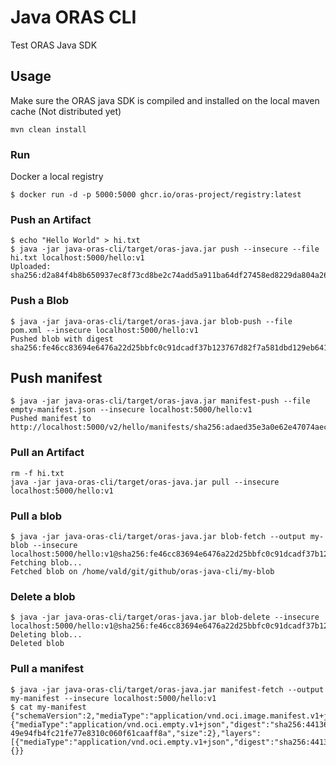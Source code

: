 # Java ORAS CLI

Test ORAS Java SDK 

## Usage

Make sure the ORAS java SDK is compiled and installed on the local maven cache (Not distributed yet)

```shell
mvn clean install
```

### Run

Docker a local registry

```shell
$ docker run -d -p 5000:5000 ghcr.io/oras-project/registry:latest
```

### Push an Artifact

```shell
$ echo "Hello World" > hi.txt
$ java -jar java-oras-cli/target/oras-java.jar push --insecure --file hi.txt localhost:5000/hello:v1
Uploaded: sha256:d2a84f4b8b650937ec8f73cd8be2c74add5a911ba64df27458ed8229da804a26
```

### Push a Blob

```shell
$ java -jar java-oras-cli/target/oras-java.jar blob-push --file pom.xml --insecure localhost:5000/hello:v1
Pushed blob with digest sha256:fe46cc83694e6476a22d25bbfc0c91dcadf37b123767d82f7a581dbd129eb641
```

## Push manifest

```shell
$ java -jar java-oras-cli/target/oras-java.jar manifest-push --file empty-manifest.json --insecure localhost:5000/hello:v1
Pushed manifest to http://localhost:5000/v2/hello/manifests/sha256:adaed35e3a0e62e47074aece95c96f34079f70a549f8dcf284aba4f9080291d3
```

### Pull an Artifact

```shell
rm -f hi.txt
java -jar java-oras-cli/target/oras-java.jar pull --insecure localhost:5000/hello:v1
```

### Pull a blob
    
```shell
$ java -jar java-oras-cli/target/oras-java.jar blob-fetch --output my-blob --insecure localhost:5000/hello:v1@sha256:fe46cc83694e6476a22d25bbfc0c91dcadf37b123767d82f7a581dbd129eb641
Fetching blob... 
Fetched blob on /home/vald/git/github/oras-java-cli/my-blob
```

### Delete a blob

```shell 
$ java -jar java-oras-cli/target/oras-java.jar blob-delete --insecure localhost:5000/hello:v1@sha256:fe46cc83694e6476a22d25bbfc0c91dcadf37b123767d82f7a581dbd129eb641
Deleting blob... 
Deleted blob
```

### Pull a manifest

```shell
$ java -jar java-oras-cli/target/oras-java.jar manifest-fetch --output my-manifest --insecure localhost:5000/hello:v1
$ cat my-manifest
{"schemaVersion":2,"mediaType":"application/vnd.oci.image.manifest.v1+json","config":{"mediaType":"application/vnd.oci.empty.v1+json","digest":"sha256:44136fa355b3678a1146ad16f7e86
49e94fb4fc21fe77e8310c060f61caaff8a","size":2},"layers":[{"mediaType":"application/vnd.oci.empty.v1+json","digest":"sha256:44136fa355b3678a1146ad16f7e8649e94fb4fc21fe77e8310c060f61caaff8a","size":2,"data":"e30\u003d"}],"annotations":{}}
```
